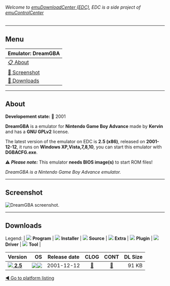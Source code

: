 ###### Welcome to [emuDownloadCenter (EDC)](https://github.com/PhoenixInteractiveNL/emuDownloadCenter/wiki/), EDC is a side project of [emuControlCenter](https://github.com/PhoenixInteractiveNL/emuControlCenter/wiki/)
***
## Menu
| **Emulator: DreamGBA** |
|:---------|
| [:clipboard: About](#about) |
| [:sunrise: Screenshot](#screenshot) |
| [:floppy_disk: Downloads](#downloads) |
***
## About
**Developement state:** :red_circle: 2001

**DreamGBA** is a emulator for **Nintendo Game Boy Advance** made by **Kervin** and has a **GNU GPLv2** license.

The latest version of the emulator on EDC is **2.5 (x86)**, released on **2001-12-12**, it runs on **Windows XP,Vista,7,8,10**, you can start this emulator with **DGBACFG.exe**.

:warning: _**Please note:**_ This emulator **needs BIOS image(s)** to start ROM files!

_DreamGBA is a Nintendo Game Boy Advance emulator._
***
## Screenshot
![](https://raw.githubusercontent.com/PhoenixInteractiveNL/emuDownloadCenter/master/hooks/dreamgba/emulator_screen_01.jpg "DreamGBA screenshot.")
***
## Downloads
Legend: | 
![](https://raw.githubusercontent.com/wiki/PhoenixInteractiveNL/emuDownloadCenter/images_misc/icon_program_24.png) **Program** | 
![](https://raw.githubusercontent.com/wiki/PhoenixInteractiveNL/emuDownloadCenter/images_misc/icon_installer_24.png) **Installer** | 
![](https://raw.githubusercontent.com/wiki/PhoenixInteractiveNL/emuDownloadCenter/images_misc/icon_source_code_24.png) **Source** | 
![](https://raw.githubusercontent.com/wiki/PhoenixInteractiveNL/emuDownloadCenter/images_misc/icon_extra_24.png) **Extra** | 
![](https://raw.githubusercontent.com/wiki/PhoenixInteractiveNL/emuDownloadCenter/images_misc/icon_plugin_24.png) **Plugin** | 
![](https://raw.githubusercontent.com/wiki/PhoenixInteractiveNL/emuDownloadCenter/images_misc/icon_driver_24.png) **Driver** | 
![](https://raw.githubusercontent.com/wiki/PhoenixInteractiveNL/emuDownloadCenter/images_misc/icon_tool_24.png) **Tool** | 
 
| Version | OS | Release date | CLOG | CONT | DL Size |
|:--------|---:|:------------:|:----:|:----:|--------:|
| [![](https://raw.githubusercontent.com/wiki/PhoenixInteractiveNL/emuDownloadCenter/images_misc/icon_program_24.png) **2.5**](https://github.com/PhoenixInteractiveNL/edc-repo0007/raw/master/dreamgba/2.5.7z) | ![](https://raw.githubusercontent.com/wiki/PhoenixInteractiveNL/emuDownloadCenter/images_misc/logo_windows_24.png)![](https://raw.githubusercontent.com/wiki/PhoenixInteractiveNL/emuDownloadCenter/images_misc/icon_32-bit_24.png) | 2001-12-12 | [:page_facing_up:](https://github.com/PhoenixInteractiveNL/edc-repo0007/blob/master/dreamgba/2.5_changelog.txt) | [:mag_right:](https://github.com/PhoenixInteractiveNL/edc-repo0007/blob/master/dreamgba/2.5_contents.txt) | 91 KB |

[:arrow_backward: Go to platform listing](https://github.com/PhoenixInteractiveNL/emuDownloadCenter/wiki/EDC-Platform-List)
